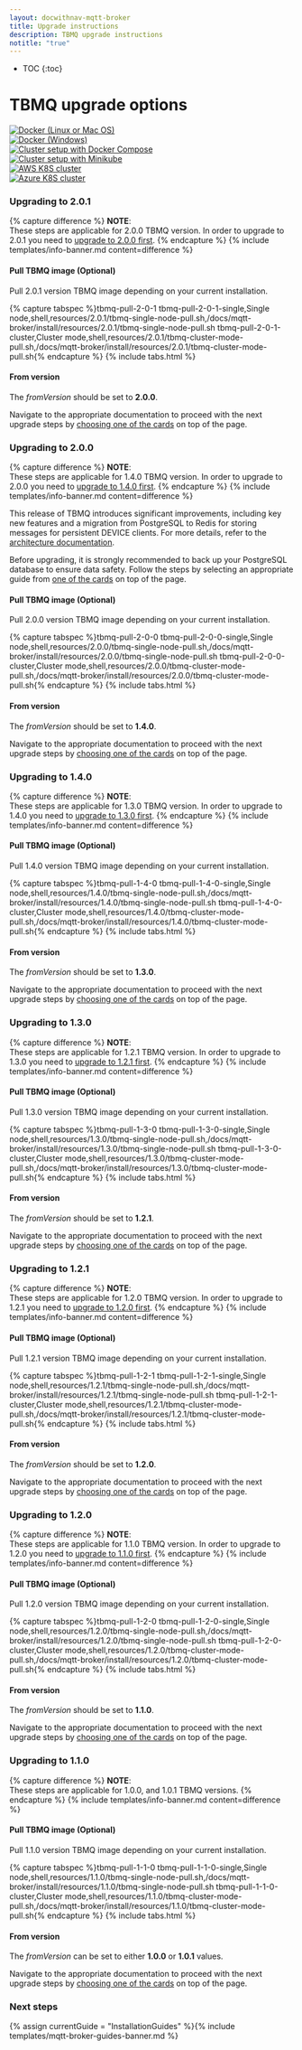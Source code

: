 ```yaml
---
layout: docwithnav-mqtt-broker
title: Upgrade instructions
description: TBMQ upgrade instructions
notitle: "true"
---
```


* TOC
{:toc}

<div class="installation-options">
    <div class="install-options-header">
       <div class="install-options-hero">
          <div class="container">
            <div class="install-options-hero-content">
                <h1>TBMQ upgrade options</h1>
            </div>
            <div class="deployment-container one-line-deployment-container">
                <div class="deployment-div">
                    <div class="container">
                        <div class="deployment-section deployment-on-premise active" id="onPremise">
                           <div class="deployment-cards">
                                <div class="deployment-cards-container">
                                    <div class="deployment-card-block">
                                        <a href="/docs/mqtt-broker/install/docker/#upgrading">
                                            <span>
                                                <div class="deployment-logo">
                                                    <img width="" src="https://img.thingsboard.io/install/platform/docker-linux-macos.svg" title="Docker (Linux or Mac OS)" alt="Docker (Linux or Mac OS)">
                                                 </div>
                                            </span>
                                        </a>
                                    </div>
                                    <div class="deployment-card-block">
                                        <a href="/docs/mqtt-broker/install/docker-windows/#upgrading">
                                            <span>
                                                <div class="deployment-logo">
                                                    <img width="" src="https://img.thingsboard.io/install/platform/docker-windows.svg" title="Docker (Windows)" alt="Docker (Windows)">
                                                 </div>
                                            </span>
                                        </a>
                                    </div>
                                    <div class="deployment-card-block">
                                        <a href="/docs/mqtt-broker/install/cluster/docker-compose-setup/#upgrading">
                                            <span>
                                                <div class="deployment-logo">
                                                    <img width="" src="https://img.thingsboard.io/install/cluster/docker-compose.svg" title="Cluster setup with Docker Compose" alt="Cluster setup with Docker Compose">
                                                 </div>
                                            </span>
                                        </a>
                                    </div>
                                    <div class="deployment-card-block">
                                        <a href="/docs/mqtt-broker/install/cluster/minikube-cluster-setup/#upgrading">
                                            <span>
                                                <div class="deployment-logo">
                                                    <img width="" src="https://img.thingsboard.io/install/cluster/minikube.svg" title="Cluster setup with Minikube" alt="Cluster setup with Minikube">
                                                 </div>
                                            </span>
                                        </a>
                                    </div>
                                    <div class="deployment-card-block">
                                        <a href="/docs/mqtt-broker/install/cluster/aws-cluster-setup/#upgrading">
                                            <span>
                                                <div class="deployment-logo">
                                                    <img width="" src="https://img.thingsboard.io/install/cloud/eks.svg" title="Cluster setup on EKS" alt="AWS K8S cluster">
                                                 </div>
                                            </span>
                                        </a>
                                    </div>
                                    <div class="deployment-card-block">
                                        <a href="/docs/mqtt-broker/install/cluster/azure-cluster-setup/#upgrading">
                                            <span>
                                                <div class="deployment-logo">
                                                    <img width="" src="https://img.thingsboard.io/install/cloud/azure.svg" title="Cluster setup on AKS" alt="Azure K8S cluster">
                                                 </div>
                                            </span>
                                        </a>
                                    </div>
                               </div>
                            </div>
                        </div>
                    </div>
                </div>
            </div>
          </div>
       </div>
    </div>
</div>

### Upgrading to 2.0.1

{% capture difference %}
**NOTE**:
<br>
These steps are applicable for 2.0.0 TBMQ version. In order to upgrade to 2.0.1 you need to [upgrade to 2.0.0 first](#upgrading-to-200).
{% endcapture %}
{% include templates/info-banner.md content=difference %}

#### Pull TBMQ image (Optional)

Pull 2.0.1 version TBMQ image depending on your current installation.

{% capture tabspec %}tbmq-pull-2-0-1
tbmq-pull-2-0-1-single,Single node,shell,resources/2.0.1/tbmq-single-node-pull.sh,/docs/mqtt-broker/install/resources/2.0.1/tbmq-single-node-pull.sh
tbmq-pull-2-0-1-cluster,Cluster mode,shell,resources/2.0.1/tbmq-cluster-mode-pull.sh,/docs/mqtt-broker/install/resources/2.0.1/tbmq-cluster-mode-pull.sh{% endcapture %}
{% include tabs.html %}

#### From version

The _fromVersion_ should be set to **2.0.0**.

Navigate to the appropriate documentation to proceed with the next upgrade steps by [choosing one of the cards](/docs/mqtt-broker/install/upgrade-instructions/)
on top of the page.

### Upgrading to 2.0.0

{% capture difference %}
**NOTE**:
<br>
These steps are applicable for 1.4.0 TBMQ version. In order to upgrade to 2.0.0 you need to [upgrade to 1.4.0 first](#upgrading-to-140).
{% endcapture %}
{% include templates/info-banner.md content=difference %}

This release of TBMQ introduces significant improvements, including key new features and a migration from PostgreSQL to Redis for storing messages for persistent DEVICE clients. 
For more details, refer to the [architecture documentation](/docs/mqtt-broker/architecture/).

Before upgrading, it is strongly recommended to back up your PostgreSQL database to ensure data safety. 
Follow the steps by selecting an appropriate guide from [one of the cards](/docs/mqtt-broker/install/upgrade-instructions/) on top of the page.

#### Pull TBMQ image (Optional)

Pull 2.0.0 version TBMQ image depending on your current installation.

{% capture tabspec %}tbmq-pull-2-0-0
tbmq-pull-2-0-0-single,Single node,shell,resources/2.0.0/tbmq-single-node-pull.sh,/docs/mqtt-broker/install/resources/2.0.0/tbmq-single-node-pull.sh
tbmq-pull-2-0-0-cluster,Cluster mode,shell,resources/2.0.0/tbmq-cluster-mode-pull.sh,/docs/mqtt-broker/install/resources/2.0.0/tbmq-cluster-mode-pull.sh{% endcapture %}
{% include tabs.html %}

#### From version

The _fromVersion_ should be set to **1.4.0**.

Navigate to the appropriate documentation to proceed with the next upgrade steps by [choosing one of the cards](/docs/mqtt-broker/install/upgrade-instructions/)
on top of the page.

### Upgrading to 1.4.0

{% capture difference %}
**NOTE**:
<br>
These steps are applicable for 1.3.0 TBMQ version. In order to upgrade to 1.4.0 you need to [upgrade to 1.3.0 first](#upgrading-to-130).
{% endcapture %}
{% include templates/info-banner.md content=difference %}

#### Pull TBMQ image (Optional)

Pull 1.4.0 version TBMQ image depending on your current installation.

{% capture tabspec %}tbmq-pull-1-4-0
tbmq-pull-1-4-0-single,Single node,shell,resources/1.4.0/tbmq-single-node-pull.sh,/docs/mqtt-broker/install/resources/1.4.0/tbmq-single-node-pull.sh
tbmq-pull-1-4-0-cluster,Cluster mode,shell,resources/1.4.0/tbmq-cluster-mode-pull.sh,/docs/mqtt-broker/install/resources/1.4.0/tbmq-cluster-mode-pull.sh{% endcapture %}
{% include tabs.html %}

#### From version

The _fromVersion_ should be set to **1.3.0**.

Navigate to the appropriate documentation to proceed with the next upgrade steps by [choosing one of the cards](/docs/mqtt-broker/install/upgrade-instructions/)
on top of the page.

### Upgrading to 1.3.0

{% capture difference %}
**NOTE**:
<br>
These steps are applicable for 1.2.1 TBMQ version. In order to upgrade to 1.3.0 you need to [upgrade to 1.2.1 first](#upgrading-to-121).
{% endcapture %}
{% include templates/info-banner.md content=difference %}

#### Pull TBMQ image (Optional)

Pull 1.3.0 version TBMQ image depending on your current installation.

{% capture tabspec %}tbmq-pull-1-3-0
tbmq-pull-1-3-0-single,Single node,shell,resources/1.3.0/tbmq-single-node-pull.sh,/docs/mqtt-broker/install/resources/1.3.0/tbmq-single-node-pull.sh
tbmq-pull-1-3-0-cluster,Cluster mode,shell,resources/1.3.0/tbmq-cluster-mode-pull.sh,/docs/mqtt-broker/install/resources/1.3.0/tbmq-cluster-mode-pull.sh{% endcapture %}
{% include tabs.html %}

#### From version

The _fromVersion_ should be set to **1.2.1**.

Navigate to the appropriate documentation to proceed with the next upgrade steps by [choosing one of the cards](/docs/mqtt-broker/install/upgrade-instructions/)
on top of the page.

### Upgrading to 1.2.1

{% capture difference %}
**NOTE**:
<br>
These steps are applicable for 1.2.0 TBMQ version. In order to upgrade to 1.2.1 you need to [upgrade to 1.2.0 first](#upgrading-to-120).
{% endcapture %}
{% include templates/info-banner.md content=difference %}

#### Pull TBMQ image (Optional)

Pull 1.2.1 version TBMQ image depending on your current installation.

{% capture tabspec %}tbmq-pull-1-2-1
tbmq-pull-1-2-1-single,Single node,shell,resources/1.2.1/tbmq-single-node-pull.sh,/docs/mqtt-broker/install/resources/1.2.1/tbmq-single-node-pull.sh
tbmq-pull-1-2-1-cluster,Cluster mode,shell,resources/1.2.1/tbmq-cluster-mode-pull.sh,/docs/mqtt-broker/install/resources/1.2.1/tbmq-cluster-mode-pull.sh{% endcapture %}
{% include tabs.html %}

#### From version

The _fromVersion_ should be set to **1.2.0**.

Navigate to the appropriate documentation to proceed with the next upgrade steps by [choosing one of the cards](/docs/mqtt-broker/install/upgrade-instructions/)
on top of the page.

### Upgrading to 1.2.0

{% capture difference %}
**NOTE**:
<br>
These steps are applicable for 1.1.0 TBMQ version. In order to upgrade to 1.2.0 you need to [upgrade to 1.1.0 first](#upgrading-to-110).
{% endcapture %}
{% include templates/info-banner.md content=difference %}

#### Pull TBMQ image (Optional)

Pull 1.2.0 version TBMQ image depending on your current installation.

{% capture tabspec %}tbmq-pull-1-2-0
tbmq-pull-1-2-0-single,Single node,shell,resources/1.2.0/tbmq-single-node-pull.sh,/docs/mqtt-broker/install/resources/1.2.0/tbmq-single-node-pull.sh
tbmq-pull-1-2-0-cluster,Cluster mode,shell,resources/1.2.0/tbmq-cluster-mode-pull.sh,/docs/mqtt-broker/install/resources/1.2.0/tbmq-cluster-mode-pull.sh{% endcapture %}
{% include tabs.html %}

#### From version

The _fromVersion_ should be set to **1.1.0**.

Navigate to the appropriate documentation to proceed with the next upgrade steps by [choosing one of the cards](/docs/mqtt-broker/install/upgrade-instructions/)
on top of the page.

### Upgrading to 1.1.0

{% capture difference %}
**NOTE**:
<br>
These steps are applicable for 1.0.0, and 1.0.1 TBMQ versions.
{% endcapture %}
{% include templates/info-banner.md content=difference %}

#### Pull TBMQ image (Optional)

Pull 1.1.0 version TBMQ image depending on your current installation.

{% capture tabspec %}tbmq-pull-1-1-0
tbmq-pull-1-1-0-single,Single node,shell,resources/1.1.0/tbmq-single-node-pull.sh,/docs/mqtt-broker/install/resources/1.1.0/tbmq-single-node-pull.sh
tbmq-pull-1-1-0-cluster,Cluster mode,shell,resources/1.1.0/tbmq-cluster-mode-pull.sh,/docs/mqtt-broker/install/resources/1.1.0/tbmq-cluster-mode-pull.sh{% endcapture %}
{% include tabs.html %}

#### From version

The _fromVersion_ can be set to either **1.0.0** or **1.0.1** values.

Navigate to the appropriate documentation to proceed with the next upgrade steps by [choosing one of the cards](/docs/mqtt-broker/install/upgrade-instructions/)
on top of the page.

### Next steps

{% assign currentGuide = "InstallationGuides" %}{% include templates/mqtt-broker-guides-banner.md %}

